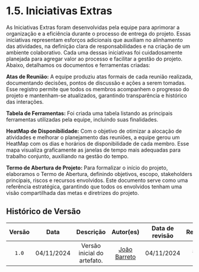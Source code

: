 # 1.5. Iniciativas Extras

As Iniciativas Extras foram desenvolvidas pela equipe para aprimorar a organização e a eficiência durante o processo de entrega do projeto. Essas iniciativas representam esforços adicionais que auxiliam no alinhamento das atividades, na definição clara de responsabilidades e na criação de um ambiente colaborativo. Cada uma dessas iniciativas foi cuidadosamente planejada para agregar valor ao processo e facilitar a gestão do projeto. Abaixo, detalhamos os documentos e ferramentas criadas:

**Atas de Reunião:** A equipe produziu atas formais de cada reunião realizada, documentando decisões, pontos de discussão e ações a serem tomadas. Esse registro permite que todos os membros acompanhem o progresso do projeto e mantenham-se atualizados, garantindo transparência e histórico das interações.

**Tabela de Ferramentas:** Foi criada uma tabela listando as principais ferramentas utilizadas pela equipe, incluindo suas finalidades.

**HeatMap de Disponibilidade:** Com o objetivo de otimizar a alocação de atividades e melhorar o planejamento das reuniões, a equipe gerou um HeatMap com os dias e horários de disponibilidade de cada membro. Esse mapa visualiza graficamente as janelas de tempo mais adequadas para trabalho conjunto, auxiliando na gestão do tempo.

**Termo de Abertura de Projeto:** Para formalizar o início do projeto, elaboramos o Termo de Abertura, definindo objetivos, escopo, stakeholders principais, riscos e recursos envolvidos. Este documento serve como uma referência estratégica, garantindo que todos os envolvidos tenham uma visão compartilhada das metas e diretrizes do projeto.

## Histórico de Versão
| Versão | Data | Descrição | Autor(es) | Data de revisão | Revisor(es) |
| :-: | :-: | :-: | :-: | :-: | :-: |
| `1.0` | 04/11/2024 | Versão inicial do artefato. | [João Barreto](https://github.com/JoaoBarreto03) | 04/11/2024 | [Johnny Lopes](https://github.com/JohnnyLopess) |